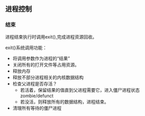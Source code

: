 ## 进程控制

### 结束

进程结束执行时调用exit(),完成进程资源回收。

exit()系统调用功能：

- 将调用参数作为进程的“结果”
- 关闭所有的打开文件等占用资源。
- 释放内存
- 释放不部分进程相关的内核数据结构
- 检查父进程是否存活？
  - 若活着，保留结果的值直到父进程需要它，进入僵尸进程状态zombie/defunct
  - 若没活，则释放所有的数据结构，进程结束。
- 清理所有等待的僵尸进程